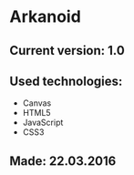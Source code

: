 Arkanoid
=========

Current version: 1.0
---------------------


Used technologies:
------------------
* Canvas
* HTML5
* JavaScript
* CSS3

Made: 22.03.2016
-----------------